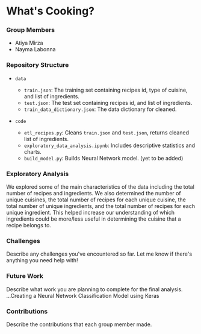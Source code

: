 # What's Cooking?

### Group Members
- Atiya Mirza
- Nayma Labonna

### Repository Structure
- `data`
  - `train.json`: The training set containing recipes id, type of cuisine, and list of ingredients.
  - `test.json`: The test set containing recipes id, and list of ingredients.
  - `train_data_dictionary.json`: The data dictionary for cleaned.

- `code`
  - `etl_recipes.py`: Cleans `train.json` and `test.json`, returns cleaned list of ingredients.
  - `exploratory_data_analysis.ipynb`: Includes descriptive statistics and charts.
  - `build_model.py`: Builds Neural Network model. (yet to be added)

### Exploratory Analysis
We explored some of the main characteristics of the data including the total number of recipes and ingredients. We 
also determined the number of unique cuisines, the total number of recipes for each unique cuisine, the total number
of unique ingredients, and the total number of recipes for each unique ingredient. This helped increase our
understanding of which ingredients could be more/less useful in determining the cuisine that a recipe belongs to. 

### Challenges
Describe any challenges you've encountered so far. Let me know if there's anything you need help with!

### Future Work
Describe what work you are planning to complete for the final analysis.
...Creating a Neural Network Classification Model using Keras

### Contributions
Describe the contributions that each group member made.
